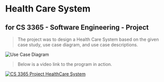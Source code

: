 # Health Care System
## for CS 3365 - Software Engineering - Project



>The project was to design a Health Care System based on the given case study, use case diagram, and use case descriptions. 

![Use Case Diagram]()

>Below is a video link to the program in action.

[![CS 3365 Project HealthCare System](http://img.youtube.com/vi/shodCcGKPsg/461.jpg)](https://youtu.be/shodCcGKPsg?t=461 "CS 3365 Project HealthCare System")
